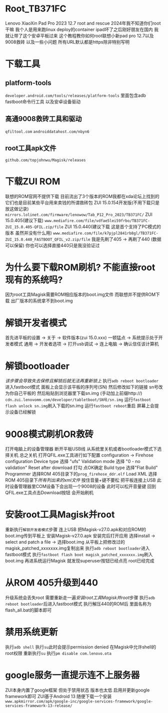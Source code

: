 # Root_TB371FC
Lenovo XiaoXin Pad Pro 2023 12.7 root and rescue
2024年我不知道你们root干嘛 我个人是用来跑linux deploy的container
ipad坏了之后刚好朋友在国内 我就让带了这个安卓平板过来
这个教程教你如何root联想小新pad pro 12.7以及9008救砖 以及一些小问题
所有URL默认都是https除非特别写明

# 下载工具
## platform-tools
`developer.android.com/tools/releases/platform-tools`
里面包含adb fastboot命令行工具 以及安卓设备驱动

## 高通9008救砖工具和驱动
`qfiltool.com`
`androiddatahost.com/nbyn6`

## root工具apk文件
`github.com/topjohnwu/Magisk/releases`

# 下载ZUI ROM
联想的ROM官网不提供下载 目前流出了3个版本的ROM我都在xda论坛上找到的
它们也是目前某些平台用来卖钱的所谓救砖包
ZUI 15.0.154开发版(不用下载只是放这做记录)
`mirrors.lolinet.com/firmware/lenowow/Tab_P12_Pro_2023/TB371FC/`
ZUI 15.0.405(建议下载)
`www.mediafire.com/file/vdfae5lei59frbo/TB371FC-ZUI_15.0.405-QFIL.zip/file`
ZUI 15.0.440(建议下载 这是首个支持了PC模式的版本 虽然并没有什么用)
`www.mediafire.com/file/k7pjpl2841rb8gl/TB371FC-ZUI_15.0.440_FASTBOOT_QFIL_v2.zip/file`
我是先刷了405 -> 再刷了440 (数据可以保留)
你也可以选择直接440只是我没验证过

# 为什么要下载ROM刷机? 不能直接root现有的系统吗?
因为root工具Magisk需要ROM相应版本的boot.img文件 而联想并不提供ROM下载
出厂版本的系统拿不到boot.img

# 解锁开发者模式
首先进平板的设置 -> 关于 -> 软件版本(zui 15.0.xxx) 一顿猛点 -> 系统提示处于开发者模式
通用 -> 开发者选项 -> 打开usb调试 -> 连上电脑 -> 确认信任该计算机

# 解锁bootloader
*该步骤会导致失去保修且解锁后就无法再重新锁上*
执行`adb reboot bootloader`进入fastboot模式 面板上会显示该平板的序列号(SN)
然后修改如下的链接 sn号改为你自己平板的 然后粘贴到浏览器里下载sn.img (手动加上前缀http://)
`cdn.zui.lenovomm.com/developer/tabletboot/SN号/sn.img`
运行`fastboot flash unlock sn.img`刷入下载的sn.img
运行`fastboot reboot`重启 屏幕上会提示设备已经解锁

# 9008模式刷机OR救砖
打开电脑上的设备管理器
断开平板USB线
从系统里关机或者bootloader模式下选择关机 总之关机
打开QFIL.exe工具进行如下配置
  configuration -> Firehose configuration
    Device type 选择 "ufs"
    Validation mode 选择 "0 - no validation"
    Reset after download 打勾
    点OK确定
  Build type 选择"Flat Build"
  Programmer 选择ROM 405目录下的`prog_firehose_ddr.elf`
  Load XML 选择ROM 405目录下*所有列出来的xml文件*
按住音量+键不要松 把平板连接上USB
此时设备管理器里COM设备下会出现一个9008的设备 此时可以松开音量键
回到QFIL.exe工具点击Download按钮 会开始刷机

# 安装root工具Magisk并root
重新执行`解锁开发者模式`步骤 连上USB
把Magisk-v27.0.apk和对应ROM的boot.img传到平板上
安装Magisk-v27.0.apk 安装完后打开应用
选择install -> select and patch a file -> 选择boot.img
从平板上把修改过的magisk_patched_xxxxxxx.img复制出来
执行`adb reboot bootloader`进入fastboot模式
执行`fastboot flash boot magisk_patched_xxxxxxx.img`刷入boot.img
再进系统运行Magisk 就发现superuser按钮已经点亮
root已经完成

# 从ROM 405升级到440
升级系统会丢失root 需要重新走一遍*安装root工具Magisk并root*步骤
执行`adb reboot bootloader`后进入fastboot模式
执行解压440的ROM后 里面名称为flash_all.bat的脚本即可

# 禁用系统更新
执行`adb shell`
执行`su`此时会提示permission denied
在Magisk中允许shell的root权限
重新执行`su`
执行`pm disable com.lenovo.ota`

# google服务一直提示连不上服务器
ZUI本身内置了google框架 但处于禁用状态 版本也太低
启用并更新google framework即可 ZUI基于Android 13
随便下载一个安装
`www.apkmirror.com/apk/google-inc/google-services-framework/google-services-framework-13-release/`
